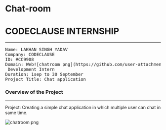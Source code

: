 # Chat-room
# CODECLAUSE INTERNSHIP 
<hr></hr>
<pre>
Name: LAKHAN SINGH YADAV
Company: CODECLAUSE
ID: #CC9908
Domain: Web![chatroom png](https://github.com/user-attachments/assets/cd30d84b-38a0-4592-8a4b-a1516b9993b9)
 Development Intern
Duration: 1sep to 30 September
Project Title: Chat application</pre>
<h3>Overview of the Project</h3>
<hr>
<p>Project: Creating a simple chat application in which multiple user can chat in same time.</p> 

![chatroom png](https://github.com/user-attachments/assets/a2542624-dade-4927-abf6-7bd5a8b6abe8)






